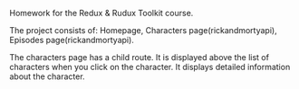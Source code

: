 Homework for the Redux & Rudux Toolkit course.

The project consists of: Homepage, Characters page(rickandmortyapi), Episodes page(rickandmortyapi).

The characters page has a child route. It is displayed above the list of characters when you click on the character. It displays detailed information about the character.
